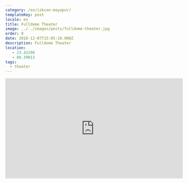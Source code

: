 ```yaml
---
category: /en/iskcon-mayapur/
templateKey: post
locale: en
title: Fulldome Theater
image: ../../images/posts/fulldome-theater.jpg
order: 8
date: 2018-12-07T15:05:10.000Z
description: Fulldome Theater
location:
   - 23.42296
   - 88.39013
tags:
  - theater
---
```

<tbd locale="en" url="mailto:haribol@mayapur.live"></tbd>

<iframe width="560" height="315" src="https://www.youtube.com/embed/VysTLxymWRE" frameborder="0" allow="accelerometer; autoplay; encrypted-media; gyroscope; picture-in-picture" allowfullscreen></iframe>
